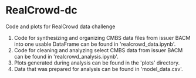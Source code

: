 # RealCrowd-dc
Code and plots for RealCrowd data challenge

1. Code for synthesizing and organizing CMBS data files from issuer BACM into one usable DataFrame can be found in 'realcrowd_data.ipynb'.
2. Code for cleaning and analyzing select CMBS data from issuer BACM can be found in 'realcrowd_analysis.ipynb'.
3. Plots generated during analysis can be found in the 'plots' directory.
4. Data that was prepared for analysis can be found in 'model_data.csv'.
